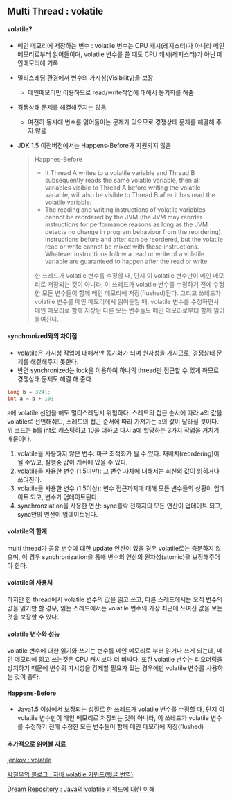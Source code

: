 ## Multi Thread : volatile

#### volatile?

* 메인 메모리에 저장하는 변수 : volatile 변수는 CPU 캐시(레지스터)가 아니라 메인메모리로부터 읽어들이며, volatile 변수를 쓸 때도 CPU 캐시(레지스터)가 아닌 메인메모리에 기록

* 멀티스레딩 환경에서 변수의 가시성(Visibility)을 보장

  * 메인메모리만 이용하므로 read/write작업에 대해서 동기화를 해줌

* 경쟁상태 문제를 해결해주지는 않음

  * 여전히 동시에 변수를 읽어들이는 문제가 있으므로 경쟁상태 문제를 해결해 주지 않음

* JDK 1.5 이전버전에서는  Happens-Before가 지원되지 않음

  > Happnes-Before
  >
  > - It Thread A writes to a volatile variable and Thread B subsequently reads the same volatile variable, then all variables visible to Thread A before writing the volatile variable, will also be visible to Thread B after it has read the volatile variable.
  > - The reading and writing instructions of volatile variables cannot be reordered by the JVM (the JVM may reorder instructions for performance reasons as long as the JVM detects no change in program behaviour from the reordering). Instructions before and after can be reordered, but the volatile read or write cannot be mixed with these instructions. Whatever instructions follow a read or write of a volatile variable are guaranteed to happen after the read or write.
  >
  > 한 쓰레드가 volatile 변수를 수정할 때, 단지 이 volatile 변수만이 메인 메모리로 저장되는 것이 아니라, 이 쓰레드가 volatile 변수를 수정하기 전에 수정한 모든 변수들이 함께 메인 메모리에 저장(flushed)된다. 그리고 쓰레드가 volatile 변수를 메인 메모리에서 읽어들일 때, volatile 변수를 수정하면서 메인 메모리로 함께 저장된 다른 모든 변수들도 메인 메모리로부터 함께 읽어들여진다.



#### synchronized와의 차이점

* volatile은 가시성 작업에 대해서만 동기화가 되며 원자성을 가지므로, 경쟁상태 문제를 해결해주지 못한다.
* 반면 synchronized는 lock을 이용하여 하나의 thread만 접근할 수 있게 하므로 경쟁상태 문제도 해결 해 준다.

```java
long b = 324l;
int a = b + 10;
```

a에 volatile 선언을 해도 멀티스레딩시 위험하다. 스레드의 접근 순서에 따라 a의 값을 volatile로 선언해줘도, 스레드의 접근 순서에 따라 가져가는 a의 값이 달라질 것이다. 위 코드는 b를 int로 캐스팅하고 10을 더하고 다시 a에 할당하는 3가지 작업을 거치기 때문이다. 

1. volatile을 사용하지 않은 변수: 마구 최적화가 될 수 있다. 재배치(reordering)이 될 수있고, 실행중 값이 캐쉬에 있을 수 있다.	
2. volatile을 사용한 변수 (1.5미만): 그 변수 자체에 대해서는 최신의 값이 읽히거나 쓰여진다.
3. volatile을 사용한 변수 (1.5이상): 변수 접근까지에 대해 모든 변수들의 상황이 업데이트 되고, 변수가 업데이트된다.
4. synchronziation을 사용한 연산: sync블락 전까지의 모든 연산이 업데이트 되고, sync안의 연산이 업데이트된다.



#### volatile의 한계

multi thread가 공유 변수에 대한 update 연산이 있을 경우 volatile로는 충분하지 않으며, 이 경우 synchronization을 통해 변수의 연산의 원자성(atomic)을 보장해주어야 한다.



#### volatile의 사용처 

하지만 한 thread에서 volatile 변수의 값을 읽고 쓰고, 다른 스레드에서는 오직 변수의 값을 읽기만 할 경우, 읽는 스레드에서는 volatile 변수의 가장 최근에 쓰여진 값을 보는 것을 보장할 수 있다.



#### volatile 변수와 성능

volatile 변수에 대한 읽기와 쓰기는 변수를 메인 메모리로 부터 읽거나 쓰게 되는데, 메인 메모리에 읽고 쓰는것은 CPU 캐시보다 더 비싸다. 또한 volatile 변수는 리오더링을 방지하기 때문에 변수의 가시성을 강제할 필요가 있는 경우에만 volatile 변수를 사용하는 것이 좋다.	



#### Happens-Before

* Java1.5 이상에서 보장되는 성질로 한 쓰레드가 volatile 변수를 수정할 때, 단지 이 volatile 변수만이 메인 메모리로 저장되는 것이 아니라, 이 쓰레드가 volatile 변수를 수정하기 전에 수정한 모든 변수들이 함께 메인 메모리에 저장(flushed)



#### 추가적으로 읽어볼 자료

[jenkov : volatile](http://tutorials.jenkov.com/java-concurrency/volatile.html)

[박철우의 블로그 : 자바 volatile 키워드(윗글 번역)](http://parkcheolu.tistory.com/16)

[Dream Repository : Java의 volatile 키워드에 대한 이해](http://kwanseob.blogspot.kr/2012/08/java-volatile.html)

